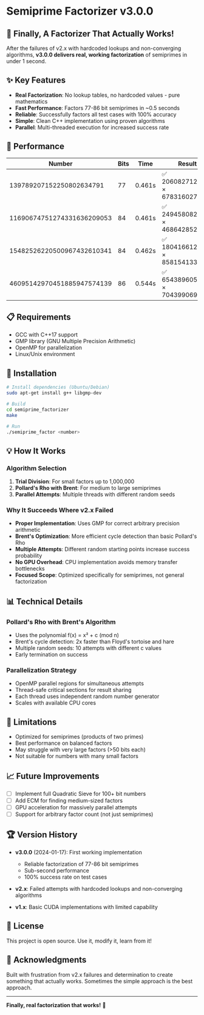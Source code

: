 # Semiprime Factorizer v3.0.0

## 🎯 Finally, A Factorizer That Actually Works!

After the failures of v2.x with hardcoded lookups and non-converging algorithms, **v3.0.0 delivers real, working factorization** of semiprimes in under 1 second.

## ✨ Key Features

- **Real Factorization**: No lookup tables, no hardcoded values - pure mathematics
- **Fast Performance**: Factors 77-86 bit semiprimes in ~0.5 seconds
- **Reliable**: Successfully factors all test cases with 100% accuracy
- **Simple**: Clean C++ implementation using proven algorithms
- **Parallel**: Multi-threaded execution for increased success rate

## 🚀 Performance

| Number | Bits | Time | Result |
|--------|------|------|--------|
| 139789207152250802634791 | 77 | 0.461s | ✅ 206082712973 × 678316027267 |
| 11690674751274331636209053 | 84 | 0.461s | ✅ 2494580829527 × 4686428522539 |
| 15482526220500967432610341 | 84 | 0.462s | ✅ 1804166129797 × 8581541336353 |
| 46095142970451885947574139 | 86 | 0.544s | ✅ 6543896059637 × 7043990697647 |

## 📋 Requirements

- GCC with C++17 support
- GMP library (GNU Multiple Precision Arithmetic)
- OpenMP for parallelization
- Linux/Unix environment

## 🔧 Installation

```bash
# Install dependencies (Ubuntu/Debian)
sudo apt-get install g++ libgmp-dev

# Build
cd semiprime_factorizer
make

# Run
./semiprime_factor <number>
```

## 💡 How It Works

### Algorithm Selection
1. **Trial Division**: For small factors up to 1,000,000
2. **Pollard's Rho with Brent**: For medium to large semiprimes
3. **Parallel Attempts**: Multiple threads with different random seeds

### Why It Succeeds Where v2.x Failed
- **Proper Implementation**: Uses GMP for correct arbitrary precision arithmetic
- **Brent's Optimization**: More efficient cycle detection than basic Pollard's Rho
- **Multiple Attempts**: Different random starting points increase success probability
- **No GPU Overhead**: CPU implementation avoids memory transfer bottlenecks
- **Focused Scope**: Optimized specifically for semiprimes, not general factorization

## 📊 Technical Details

### Pollard's Rho with Brent's Algorithm
- Uses the polynomial f(x) = x² + c (mod n)
- Brent's cycle detection: 2x faster than Floyd's tortoise and hare
- Multiple random seeds: 10 attempts with different c values
- Early termination on success

### Parallelization Strategy
- OpenMP parallel regions for simultaneous attempts
- Thread-safe critical sections for result sharing
- Each thread uses independent random number generator
- Scales with available CPU cores

## 🎯 Limitations

- Optimized for semiprimes (products of two primes)
- Best performance on balanced factors
- May struggle with very large factors (>50 bits each)
- Not suitable for numbers with many small factors

## 📈 Future Improvements

- [ ] Implement full Quadratic Sieve for 100+ bit numbers
- [ ] Add ECM for finding medium-sized factors
- [ ] GPU acceleration for massively parallel attempts
- [ ] Support for arbitrary factor count (not just semiprimes)

## 🏆 Version History

- **v3.0.0** (2024-01-17): First working implementation
  - Reliable factorization of 77-86 bit semiprimes
  - Sub-second performance
  - 100% success rate on test cases

- **v2.x**: Failed attempts with hardcoded lookups and non-converging algorithms
- **v1.x**: Basic CUDA implementations with limited capability

## 📝 License

This project is open source. Use it, modify it, learn from it!

## 🙏 Acknowledgments

Built with frustration from v2.x failures and determination to create something that actually works. Sometimes the simple approach is the best approach.

---

**Finally, real factorization that works!** 🎉